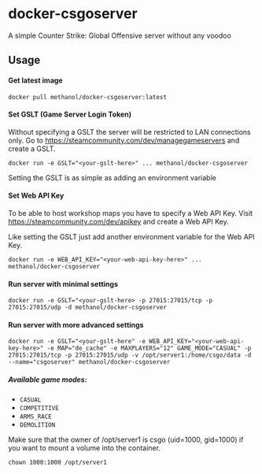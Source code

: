 # docker-csgoserver

A simple Counter Strike: Global Offensive server without any voodoo

## Usage

#### Get latest image

    docker pull methanol/docker-csgoserver:latest

#### Set GSLT (Game Server Login Token)

Without specifying a GSLT the server will be restricted to LAN connections only. Go to https://steamcommunity.com/dev/managegameservers and create a GSLT.

    docker run -e GSLT="<your-gslt-here>" ... methanol/docker-csgoserver

Setting the GSLT is as simple as adding an environment variable

#### Set Web API Key

To be able to host workshop maps you have to specify a Web API Key. Visit https://steamcommunity.com/dev/apikey and create a Web API Key.

Like setting the GSLT just add another environment variable for the Web API Key.

    docker run -e WEB_API_KEY="<your-web-api-key-here>" ... methanol/docker-csgoserver

#### Run server with minimal settings

    docker run -e GSLT="<your-gslt-here> -p 27015:27015/tcp -p 27015:27015/udp -d methanol/docker-csgoserver

#### Run server with more advanced settings

    docker run -e GSLT="<your-gslt-here" -e WEB_API_KEY="<your-web-api-key-here>" -e MAP="de_cache" -e MAXPLAYERS="12" GAME_MODE="CASUAL" -p 27015:27015/tcp -p 27015:27015/udp -v /opt/server1:/home/csgo/data -d --name="csgoserver" methanol/docker-csgoserver

##### Available game modes:

- `CASUAL`
- `COMPETITIVE`
- `ARMS_RACE`
- `DEMOLITION`

Make sure that the owner of /opt/server1 is csgo (uid=1000, gid=1000) if you want to mount a volume into the container.

    chown 1000:1000 /opt/server1
